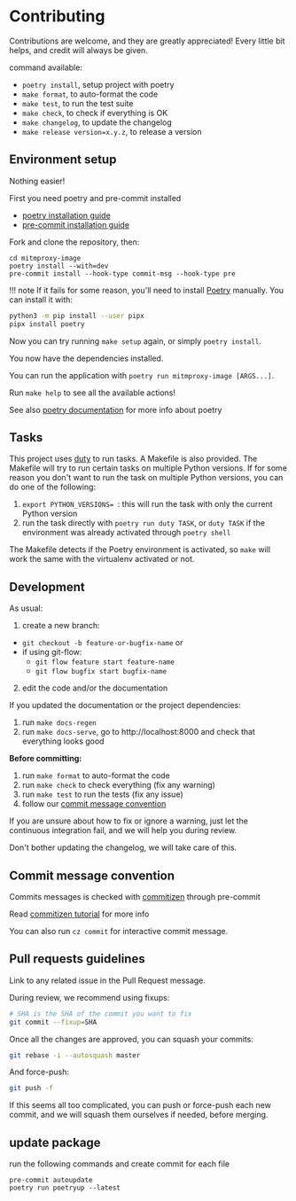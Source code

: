 # Contributing

Contributions are welcome, and they are greatly appreciated!
Every little bit helps, and credit will always be given.

command available:

- `poetry install`, setup project with poetry
- `make format`, to auto-format the code
- `make test`, to run the test suite
- `make check`, to check if everything is OK
- `make changelog`, to update the changelog
- `make release version=x.y.z`, to release a version

## Environment setup

Nothing easier!

First you need poetry and pre-commit installed

- [poetry installation guide](https://python-poetry.org/docs/#installation)
- [pre-commit installation guide](https://pre-commit.com/#install)

Fork and clone the repository, then:

```console
cd mitmproxy-image
poetry install --with=dev
pre-commit install --hook-type commit-msg --hook-type pre
```

!!! note If it fails for some reason, you'll need to install [Poetry](https://github.com/python-poetry/poetry) manually.
You can install it with:

```bash
python3 -m pip install --user pipx
pipx install poetry
```

Now you can try running `make setup` again, or simply `poetry install`.

You now have the dependencies installed.

You can run the application with `poetry run mitmproxy-image [ARGS...]`.

Run `make help` to see all the available actions!

See also [poetry documentation](https://python-poetry.org/docs/) for more info about poetry

## Tasks

This project uses [duty](https://github.com/pawamoy/duty) to run tasks.
A Makefile is also provided. The Makefile will try to run certain tasks
on multiple Python versions. If for some reason you don't want to run the task
on multiple Python versions, you can do one of the following:

1. `export PYTHON_VERSIONS= `: this will run the task
   with only the current Python version
2. run the task directly with `poetry run duty TASK`,
   or `duty TASK` if the environment was already activated
   through `poetry shell`

The Makefile detects if the Poetry environment is activated,
so `make` will work the same with the virtualenv activated or not.

## Development

As usual:

1. create a new branch:
  - `git checkout -b feature-or-bugfix-name` or
  - if using git-flow:
    - `git flow feature start feature-name`
    - `git flow bugfix start bugfix-name`
2. edit the code and/or the documentation

If you updated the documentation or the project dependencies:

1. run `make docs-regen`
2. run `make docs-serve`,
   go to http://localhost:8000 and check that everything looks good

**Before committing:**

1. run `make format` to auto-format the code
2. run `make check` to check everything (fix any warning)
3. run `make test` to run the tests (fix any issue)
4. follow our [commit message convention](#commit-message-convention)

If you are unsure about how to fix or ignore a warning,
just let the continuous integration fail,
and we will help you during review.

Don't bother updating the changelog, we will take care of this.

## Commit message convention

Commits messages is checked with [commitizen](https://github.com/commitizen-tools/commitizen) through pre-commit

Read [commitizen tutorial](https://commitizen-tools.github.io/commitizen/tutorials/writing_commits/) for more info

You can also run `cz commit` for interactive commit message.

## Pull requests guidelines

Link to any related issue in the Pull Request message.

During review, we recommend using fixups:

```bash
# SHA is the SHA of the commit you want to fix
git commit --fixup=SHA
```

Once all the changes are approved, you can squash your commits:

```bash
git rebase -i --autosquash master
```

And force-push:

```bash
git push -f
```

If this seems all too complicated, you can push or force-push each new commit,
and we will squash them ourselves if needed, before merging.


## update package

run the following commands and create commit for each file

```console
pre-commit autoupdate
poetry run poetryup --latest
```
